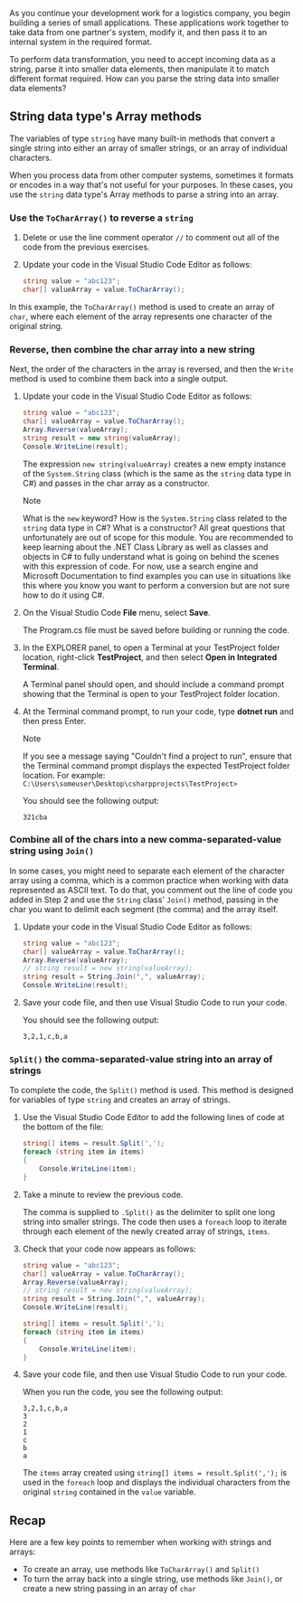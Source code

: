 
As you continue your development work for a logistics company, you begin building a series of small applications. These applications work together to take data from one partner's system, modify it, and then pass it to an internal system in the required format.

To perform data transformation, you need to accept incoming data as a string, parse it into smaller data elements, then manipulate it to match different format required. How can you parse the string data into smaller data elements?

## String data type's Array methods

The variables of type `string` have many built-in methods that convert a single string into either an array of smaller strings, or an array of individual characters.

When you process data from other computer systems, sometimes it formats or encodes in a way that's not useful for your purposes. In these cases, you use the `string` data type's Array methods to parse a string into an array.

### Use the `ToCharArray()` to reverse a `string`

1. Delete or use the line comment operator `//` to comment out all of the code from the previous exercises.

1. Update your code in the Visual Studio Code Editor as follows:

    ```csharp
    string value = "abc123";
    char[] valueArray = value.ToCharArray();

    ```

In this example, the `ToCharArray()` method is used to create an array of `char`, where each element of the array represents one character of the original string.

### Reverse, then combine the char array into a new string

Next, the order of the characters in the array is reversed, and then the `Write` method is used to combine them back into a single output.

1. Update your code in the Visual Studio Code Editor as follows:

    ```csharp
    string value = "abc123";
    char[] valueArray = value.ToCharArray();
    Array.Reverse(valueArray);
    string result = new string(valueArray);
    Console.WriteLine(result);

    ```

    The expression `new string(valueArray)` creates a new empty instance of the `System.String` class (which is the same as the `string` data type in C#) and passes in the char array as a constructor.

    > [!NOTE]
    > What is the `new` keyword? How is the `System.String` class related to the `string` data type in C#? What is a constructor? All great questions that unfortunately are out of scope for this module. You are recommended to keep learning about the .NET Class Library as well as classes and objects in C# to fully understand what is going on behind the scenes with this expression of code. For now, use a search engine and Microsoft Documentation to find examples you can use in situations like this where you know you want to perform a conversion but are not sure how to do it using C#.

1. On the Visual Studio Code **File** menu, select **Save**.

    The Program.cs file must be saved before building or running the code.

1. In the EXPLORER panel, to open a Terminal at your TestProject folder location, right-click **TestProject**, and then select **Open in Integrated Terminal**.

    A Terminal panel should open, and should include a command prompt showing that the Terminal is open to your TestProject folder location.

1. At the Terminal command prompt, to run your code, type **dotnet run** and then press Enter.

    > [!NOTE]
    > If you see a message saying "Couldn't find a project to run", ensure that the Terminal command prompt displays the expected TestProject folder location. For example: `C:\Users\someuser\Desktop\csharpprojects\TestProject>`

    You should see the following output:

    ```Output
    321cba

    ```

### Combine all of the chars into a new comma-separated-value string using `Join()`

In some cases, you might need to separate each element of the character array using a comma, which is a common practice when working with data represented as ASCII text. To do that, you comment out the line of code you added in Step 2 and use the `String` class' `Join()` method, passing in the char you want to delimit each segment (the comma) and the array itself.

1. Update your code in the Visual Studio Code Editor as follows:

    ```csharp
    string value = "abc123";
    char[] valueArray = value.ToCharArray();
    Array.Reverse(valueArray);
    // string result = new string(valueArray);
    string result = String.Join(",", valueArray);
    Console.WriteLine(result);

    ```

1. Save your code file, and then use Visual Studio Code to run your code.

    You should see the following output:

    ```Output
    3,2,1,c,b,a

    ```

### `Split()` the comma-separated-value string into an array of strings

To complete the code, the `Split()` method is used. This method is designed for variables of type `string` and creates an array of strings.

1. Use the Visual Studio Code Editor to add the following lines of code at the bottom of the file:

    ```csharp
    string[] items = result.Split(',');
    foreach (string item in items)
    {
        Console.WriteLine(item);
    }
    ```

1. Take a minute to review the previous code.

    The comma is supplied to `.Split()` as the delimiter to split one long string into smaller strings. The code then uses a `foreach` loop to iterate through each element of the newly created array of strings, `items`.

1. Check that your code now appears as follows:

    ```csharp
    string value = "abc123";
    char[] valueArray = value.ToCharArray();
    Array.Reverse(valueArray);
    // string result = new string(valueArray);
    string result = String.Join(",", valueArray);
    Console.WriteLine(result);

    string[] items = result.Split(',');
    foreach (string item in items)
    {
        Console.WriteLine(item);
    }

    ```

1. Save your code file, and then use Visual Studio Code to run your code. 

    When you run the code, you see the following output:

    ```Output
    3,2,1,c,b,a
    3
    2
    1
    c
    b
    a
    ```

    The `items` array created using `string[] items = result.Split(',');` is used in the `foreach` loop and displays the individual characters from the original `string` contained in the `value` variable.

## Recap

Here are a few key points to remember when working with strings and arrays:

- To create an array, use methods like `ToCharArray()` and `Split()`
- To turn the array back into a single string, use methods like `Join()`, or create a new string passing in an array of `char`
